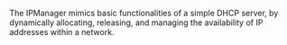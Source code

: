 The IPManager mimics basic functionalities of a simple DHCP server, by dynamically allocating, releasing, and managing the availability of IP addresses within a network.
